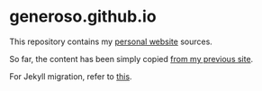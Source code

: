 generoso.github.io
==================

This repository contains my [personal website](https://generoso.github.io) sources.

So far, the content has been simply copied [from my previous site](https://github.com/generoso/personal-website).

For Jekyll migration, refer to [this](http://jmcglone.com/guides/github-pages/).